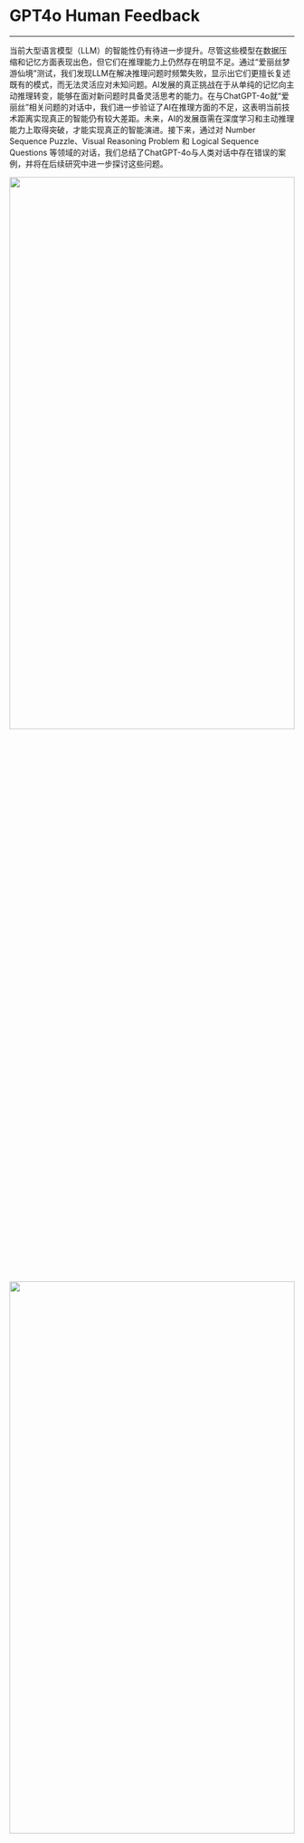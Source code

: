 # GPT4o Human Feedback
----

当前大型语言模型（LLM）的智能性仍有待进一步提升。尽管这些模型在数据压缩和记忆方面表现出色，但它们在推理能力上仍然存在明显不足。通过“爱丽丝梦游仙境”测试，我们发现LLM在解决推理问题时频繁失败，显示出它们更擅长复述既有的模式，而无法灵活应对未知问题。AI发展的真正挑战在于从单纯的记忆向主动推理转变，能够在面对新问题时具备灵活思考的能力。在与ChatGPT-4o就“爱丽丝”相关问题的对话中，我们进一步验证了AI在推理方面的不足，这表明当前技术距离实现真正的智能仍有较大差距。未来，AI的发展亟需在深度学习和主动推理能力上取得突破，才能实现真正的智能演进。接下来，通过对 Number Sequence Puzzle、Visual Reasoning Problem 和 Logical Sequence Questions 等领域的对话，我们总结了ChatGPT-4o与人类对话中存在错误的案例，并将在后续研究中进一步探讨这些问题。


<img src="https://github.com/user-attachments/assets/36144833-d534-4620-a06e-f363826b13e4" width="100%" height="50%">
 
<img src="https://github.com/user-attachments/assets/7ee735c2-f892-4bd0-83f1-6368c9a5d7f8" width="100%" height="50%">

----

## Test Scenarios 

## 1. Number Sequence Puzzle

<img src="https://github.com/user-attachments/assets/278477aa-c575-453f-aac1-a203ddc92377" width="49%" height="50%">
 
<img src="https://github.com/user-attachments/assets/eab51ccd-7b00-456d-a720-9e91ae6381a8" width="49%" height="50%">

 ## 2. Number Sequence Puzzle

<img src="https://github.com/user-attachments/assets/656e5e82-7fe6-4710-ad84-974330cce81b" width="49%" height="50%">
 
<img src="https://github.com/user-attachments/assets/0627be0a-eb1d-4625-9c54-19493e7df05b" width="49%" height="50%">
 
<img src="https://github.com/user-attachments/assets/1a73f80f-41e8-4e9a-91d1-b65623f28d59" width="49%" height="50%">

## 3. Visual Reasoning Problem

<img src="https://github.com/user-attachments/assets/0a91a9d4-091a-43e4-9089-c2eed7853812" width="49%" height="50%">

<img src="https://github.com/user-attachments/assets/6e3da84e-536e-4f94-ad17-208560f97eb7" width="49%" height="50%">

<img src="https://github.com/user-attachments/assets/300dcf18-3244-44c3-85ea-a00fd0e8cd77" width="49%" height="50%">
 
## 4. Visual Reasoning Problem

<img src="https://github.com/user-attachments/assets/2ec10bc0-fd74-438c-9803-6e68d4e7833c" width="49%" height="50%">

<img src="https://github.com/user-attachments/assets/416bbc31-bc0e-488b-a4ca-c0dd4ad7114a" width="49%" height="50%">

## 5. Visual Reasoning Problem

<img src="https://github.com/user-attachments/assets/fa847a21-0bbc-46c8-b5e9-b50c928742a3" width="49%" height="50%">

<img src="https://github.com/user-attachments/assets/4515a3a0-4cd4-4351-8523-690b7e607c1c" width="49%" height="50%">

<img src="https://github.com/user-attachments/assets/4e877dec-80c0-4f88-8d44-393a684a175a" width="49%" height="50%">

## 6. Visual Reasoning Problem

<img src="https://github.com/user-attachments/assets/32a4518d-2992-4e4e-9efa-9bc719c72fc1" width="49%" height="50%">

<img src="https://github.com/user-attachments/assets/c4be4533-3db9-44fd-81f3-225fc2af7fb6" width="49%" height="50%">

<img src="https://github.com/user-attachments/assets/93c06830-1602-4312-a3d1-0f1ece6962bd" width="49%" height="50%">

<img src="https://github.com/user-attachments/assets/4898d8a5-96ee-4f35-b45d-49d6cef6d7b0" width="49%" height="50%">

## 7. Visual Reasoning Problem

<img src="https://github.com/user-attachments/assets/a6e9e37e-bfb5-42f5-9964-e73dc43563fc" width="49%" height="50%">

<img src="https://github.com/user-attachments/assets/fc1c7e1c-f87a-4e30-a06f-5efdd46be8f6" width="49%" height="50%">

<img src="https://github.com/user-attachments/assets/e4f22a73-6170-4664-871f-85ae5fa1b55e" width="49%" height="50%">

<img src="https://github.com/user-attachments/assets/aa93f3ce-018d-45f3-a187-e3fea865476b" width="49%" height="50%">

## 8. Visual Reasoning Problem

<img src="https://github.com/user-attachments/assets/20998598-80f8-4732-a813-1ab9682908a0" width="49%" height="50%">

<img src="https://github.com/user-attachments/assets/74348aad-c1ba-4893-92ec-0949f70f4725" width="49%" height="50%">

<img src="https://github.com/user-attachments/assets/bc93003a-88ca-4ad8-a4c8-37dd440e7870" width="49%" height="50%">

<img src="https://github.com/user-attachments/assets/a8e2f5e9-59b7-413b-8371-e33ab99c69fd" width="49%" height="50%">

## 9. Visual Reasoning Problem

<img src="https://github.com/user-attachments/assets/8b0ccc49-b773-4be3-8717-b6a0d4b9218d " width="49%" height="50%">

<img src="https://github.com/user-attachments/assets/89140479-79a8-44e2-9917-d38e9005578e" width="49%" height="60%">

<img src="https://github.com/user-attachments/assets/a4df40fe-bb7c-4b04-a506-81d5e288ae1f" width="49%" height="50%">

## 10. Visual Reasoning Problem

<img src="https://github.com/user-attachments/assets/d36e780c-26c4-4399-b098-39fc3962d619" width="49%" height="50%">

<img src="https://github.com/user-attachments/assets/5a2066de-8bdf-4704-b68d-a78c291d06ec" width="49%" height="50%">

<img src="https://github.com/user-attachments/assets/087cd91d-c916-4a8f-bf31-fb1f92fa6ff4" width="49%" height="50%">

## 11. Visual Reasoning Problem

<img src="https://github.com/user-attachments/assets/8f9cd052-2002-43a1-91c9-0a3a6b14daff" width="49%" height="50%">

<img src="https://github.com/user-attachments/assets/4106bc3c-01eb-4ad4-beaf-87e69703a067" width="49%" height="50%">

<img src="https://github.com/user-attachments/assets/22f07667-35ea-409c-a67d-efddc9a0854c" width="49%" height="50%">

## 12. Visual Reasoning Problem

<img src="https://github.com/user-attachments/assets/ea3e9633-bdf0-4869-8741-5500442ea123" width="49%" height="50%">

<img src="https://github.com/user-attachments/assets/bb1d430a-5fa7-45bc-bfc2-d433f1b9a406" width="49%" height="50%">

<img src="https://github.com/user-attachments/assets/c51b5df7-c1b4-4e72-b9fa-391bd7fe8f36" width="49%" height="50%">

<img src="https://github.com/user-attachments/assets/4abb393a-f5df-4c34-953d-24cc17f63275" width="49%" height="50%">

## 13. Visual Reasoning Problem

<img src="https://github.com/user-attachments/assets/d9917519-acdf-4060-9667-584db6662bfd" width="49%" height="50%">

<img src="https://github.com/user-attachments/assets/ee8b0391-8851-4853-b651-56be6bf856a2" width="49%" height="50%">

## 14. Visual Reasoning Problem

<img src="https://github.com/user-attachments/assets/b7ac9fbb-8bb4-4ff2-89f5-d9d822a59848" width="49%" height="50%">

## 15. Visual Reasoning Problem

<img src="https://github.com/user-attachments/assets/1b7ff5bb-da5a-42fd-aa18-c5bc2e0e0906" width="49%" height="50%">

<img src="https://github.com/user-attachments/assets/6656899e-f84f-475d-849d-34b8c5e3d748" width="49%" height="50%">

<img src="https://github.com/user-attachments/assets/cbc06b3e-a2f5-49c7-8ca6-b286fa525d9b" width="49%" height="50%">

## 16. Visual Reasoning Problem

<img src="https://github.com/user-attachments/assets/84d1b874-04e3-4cc4-9cb4-8a0395edc7d8" width="49%" height="50%">

<img src="https://github.com/user-attachments/assets/22b7c1ee-ed35-4f3d-8387-8db680a9313b" width="49%" height="50%">

## 17. Visual Reasoning Problem

<img src="https://github.com/user-attachments/assets/9a2b4ea9-83ca-4fa5-b68a-5c1ae22731c0" width="49%" height="50%">

<img src="https://github.com/user-attachments/assets/a90628e5-9929-4967-9d2f-9c314e782483" width="49%" height="50%">

<img src="https://github.com/user-attachments/assets/507c6572-ac1e-4985-9c46-53fda839308b" width="49%" height="50%">

## 18. Visual Reasoning Problem

<img src="https://github.com/user-attachments/assets/8bdfdd1b-615b-4d7e-9f77-4eb6a7fb07e5" width="49%" height="50%">

<img src="https://github.com/user-attachments/assets/1936b60e-9bad-446a-9aa8-65475fb1b0eb" width="49%" height="50%">

## 19. Visual Reasoning Problem

<img src="https://github.com/user-attachments/assets/c7849ced-169c-497c-8688-e6876e9b4c88" width="49%" height="50%">

<img src="https://github.com/user-attachments/assets/a0181253-ebac-4095-bb07-d4dbdefb0256" width="49%" height="50%">

## 20. Visual Reasoning Problem

<img src="https://github.com/user-attachments/assets/1b2f4c61-31d6-4b18-9732-f3ff174ed87a" width="49%" height="50%">

<img src="https://github.com/user-attachments/assets/7211e5cc-b1e9-4fd0-93b3-cbfab72a6d26" width="49%" height="50%">

<img src="https://github.com/user-attachments/assets/522e76cd-2b20-499d-9f9c-74e550dfb46b" width="49%" height="50%">

## 21. Number Sequence Puzzle

<img src="https://github.com/user-attachments/assets/38dc7f65-818f-4ad1-a820-43f99af8321e" width="49%" height="50%">

<img src="https://github.com/user-attachments/assets/174b8cce-9dab-43ff-8635-b3c63e1a8b95" width="49%" height="50%">

<img src="https://github.com/user-attachments/assets/20c30ea9-0fe4-4264-ac41-32dd0ec4fec7" width="49%" height="50%">

## 22. Logical sequence questions

<img src="https://github.com/user-attachments/assets/b6c2b7eb-aa8d-4b6e-916d-4267bf0e560e" width="49%" height="50%">

<img src="https://github.com/user-attachments/assets/489e6bc6-686c-4ed1-9dff-7733b3b02348" width="49%" height="50%">

<img src="https://github.com/user-attachments/assets/a407b0e0-412a-4dcf-b5ca-f3bdc5ebb58b" width="49%" height="50%">

<img src="https://github.com/user-attachments/assets/76cbfd4c-80bd-4f02-b51f-6723034b57f2" width="49%" height="50%">

<img src="https://github.com/user-attachments/assets/68c986b5-e0b2-4958-b0e4-ac278d5a1dff" width="49%" height="50%">

<img src="https://github.com/user-attachments/assets/bcd59c10-9a76-440e-8674-6635eac119f2" width="49%" height="50%">

<img src="https://github.com/user-attachments/assets/c56949bf-89b6-42ce-bd65-7a99900c5dc7" width="49%" height="50%">

<img src="https://github.com/user-attachments/assets/cf1d4d5b-d19e-4216-847d-a7b7554e34fe" width="49%" height="50%">

## 23. Visual Reasoning Problem

<img src="https://github.com/user-attachments/assets/9f923d1a-7d7d-44fb-aaa7-5c954402e02c" width="49%" height="50%">

<img src="https://github.com/user-attachments/assets/50c285a7-476f-416a-8f32-58ee5d5c7a59" width="49%" height="50%">

## 24. Visual Reasoning Problem

<img src="https://github.com/user-attachments/assets/e7f5824d-7361-44a3-9856-b3155680397a" width="49%" height="50%">

<img src="https://github.com/user-attachments/assets/67384c2a-20ce-4cf3-8029-0f33331f2a51" width="49%" height="50%">

<img src="https://github.com/user-attachments/assets/86a38977-6ca3-49b3-87a6-4548a48b063a" width="49%" height="50%">

<img src="https://github.com/user-attachments/assets/fe7ab8f2-29ce-4baa-935e-25d5192b28cc" width="49%" height="50%">

<img src="https://github.com/user-attachments/assets/8f00a4ab-27c0-419c-81ed-a80537a5f422" width="49%" height="50%">

## 25. Visual Reasoning Problem

<img src="https://github.com/user-attachments/assets/c6e6f5ac-fbcb-406b-b051-5f04e7d5e3bb" width="49%" height="50%">

<img src="https://github.com/user-attachments/assets/9828e2d5-84eb-4217-b271-aa6d31058120" width="49%" height="50%">

<img src="https://github.com/user-attachments/assets/727d34d4-9e11-49aa-8cd3-cd5541b5946c" width="49%" height="50%">

<img src="https://github.com/user-attachments/assets/675577c5-de87-46e7-b13f-6d8287ac8a39" width="49%" height="50%">

## 26. Visual Reasoning Problem

<img src="https://github.com/user-attachments/assets/3e2ad3c6-7271-40d9-8fcc-0d23af665b7d" width="49%" height="50%">

<img src="https://github.com/user-attachments/assets/d3564d28-dd6c-418c-8f3c-3b045c1c18bf" width="49%" height="50%">

## 27. 

<img src=" " width="49%" height="50%">

<img src=" " width="49%" height="50%">

<img src=" " width="49%" height="50%">

 

## 28. 

<img src=" " width="49%" height="50%">

<img src=" " width="49%" height="50%">

<img src=" " width="49%" height="50%">

 

## 29. 

<img src=" " width="49%" height="50%">

<img src=" " width="49%" height="50%">

<img src=" " width="49%" height="50%">

 

## 30. 

<img src=" " width="49%" height="50%">

<img src=" " width="49%" height="50%">

<img src=" " width="49%" height="50%">

 

## 31. 

<img src=" " width="49%" height="50%">

<img src=" " width="49%" height="50%">

<img src=" " width="49%" height="50%">

 

## 32. 

<img src=" " width="49%" height="50%">

<img src=" " width="49%" height="50%">

<img src=" " width="49%" height="50%">

 

## 33. 

<img src=" " width="49%" height="50%">

<img src=" " width="49%" height="50%">

<img src=" " width="49%" height="50%">

 

## 34. 

<img src=" " width="49%" height="50%">

<img src=" " width="49%" height="50%">

<img src=" " width="49%" height="50%">

 

## 35. 

<img src=" " width="49%" height="50%">

<img src=" " width="49%" height="50%">

<img src=" " width="49%" height="50%">

 

## 36. 

<img src=" " width="49%" height="50%">

<img src=" " width="49%" height="50%">

<img src=" " width="49%" height="50%">

 

## 37. 

<img src=" " width="49%" height="50%">

<img src=" " width="49%" height="50%">

<img src=" " width="49%" height="50%">

 

## 38. 

<img src=" " width="49%" height="50%">

<img src=" " width="49%" height="50%">

<img src=" " width="49%" height="50%">

 

## 39. 

<img src=" " width="49%" height="50%">

<img src=" " width="49%" height="50%">

<img src=" " width="49%" height="50%">

 

## 40. 

<img src=" " width="49%" height="50%">

<img src=" " width="49%" height="50%">

<img src=" " width="49%" height="50%">

 

## 41. 

<img src=" " width="49%" height="50%">

<img src=" " width="49%" height="50%">

<img src=" " width="49%" height="50%">

 

## 42. 

<img src=" " width="49%" height="50%">

<img src=" " width="49%" height="50%">

<img src=" " width="49%" height="50%">

 

## 43. 

<img src=" " width="49%" height="50%">

<img src=" " width="49%" height="50%">

<img src=" " width="49%" height="50%">

 

## 44. 

<img src=" " width="49%" height="50%">

<img src=" " width="49%" height="50%">

<img src=" " width="49%" height="50%">

 

## 45. 

<img src=" " width="49%" height="50%">

<img src=" " width="49%" height="50%">

<img src=" " width="49%" height="50%">

 

## 46. 

<img src=" " width="49%" height="50%">

<img src=" " width="49%" height="50%">

<img src=" " width="49%" height="50%">

 

## 47. 

<img src=" " width="49%" height="50%">

<img src=" " width="49%" height="50%">

<img src=" " width="49%" height="50%">

 

## 48. 

<img src=" " width="49%" height="50%">

<img src=" " width="49%" height="50%">

<img src=" " width="49%" height="50%">

 

## 49. 

<img src=" " width="49%" height="50%">

<img src=" " width="49%" height="50%">

<img src=" " width="49%" height="50%">

 

## 50. 

<img src=" " width="49%" height="50%">

<img src=" " width="49%" height="50%">

<img src=" " width="49%" height="50%">

 

## 51. 

<img src=" " width="49%" height="50%">

<img src=" " width="49%" height="50%">

<img src=" " width="49%" height="50%">

 

## 52. 

<img src=" " width="49%" height="50%">

<img src=" " width="49%" height="50%">

<img src=" " width="49%" height="50%">

 

## 53. 

<img src=" " width="49%" height="50%">

<img src=" " width="49%" height="50%">

<img src=" " width="49%" height="50%">

 

## 54. 

<img src=" " width="49%" height="50%">

<img src=" " width="49%" height="50%">

<img src=" " width="49%" height="50%">


 

